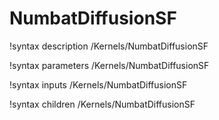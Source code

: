 # NumbatDiffusionSF
!syntax description /Kernels/NumbatDiffusionSF

!syntax parameters /Kernels/NumbatDiffusionSF

!syntax inputs /Kernels/NumbatDiffusionSF

!syntax children /Kernels/NumbatDiffusionSF
